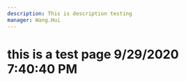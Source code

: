 ```yaml
---
description: This is description testing
manager: Wang.Hui
---
```

# this is a test page 9/29/2020 7:40:40 PM